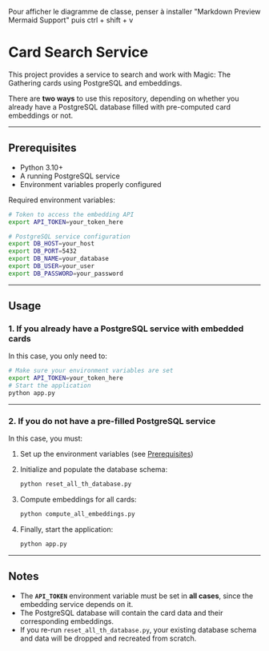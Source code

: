 Pour afficher le diagramme de classe, penser à installer "Markdown Preview Mermaid Support" puis ctrl + shift + v

# Card Search Service

This project provides a service to search and work with Magic: The Gathering cards using PostgreSQL and embeddings.

There are **two ways** to use this repository, depending on whether you already have a PostgreSQL database filled with pre-computed card embeddings or not.

---

## Prerequisites

* Python 3.10+
* A running PostgreSQL service
* Environment variables properly configured

Required environment variables:

```bash
# Token to access the embedding API
export API_TOKEN=your_token_here

# PostgreSQL service configuration
export DB_HOST=your_host
export DB_PORT=5432
export DB_NAME=your_database
export DB_USER=your_user
export DB_PASSWORD=your_password
```

---

## Usage

### 1. If you already have a PostgreSQL service with embedded cards

In this case, you only need to:

```bash
# Make sure your environment variables are set
export API_TOKEN=your_token_here
# Start the application
python app.py
```

---

### 2. If you do **not** have a pre-filled PostgreSQL service

In this case, you must:

1. Set up the environment variables (see [Prerequisites](#prerequisites))

2. Initialize and populate the database schema:

   ```bash
   python reset_all_th_database.py
   ```

3. Compute embeddings for all cards:

   ```bash
   python compute_all_embeddings.py
   ```

4. Finally, start the application:

   ```bash
   python app.py
   ```

---

## Notes

* The **`API_TOKEN`** environment variable must be set in **all cases**, since the embedding service depends on it.
* The PostgreSQL database will contain the card data and their corresponding embeddings.
* If you re-run `reset_all_th_database.py`, your existing database schema and data will be dropped and recreated from scratch.
